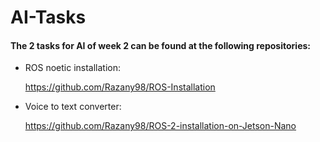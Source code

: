 # AI-Tasks 

#### The 2 tasks for AI of week 2 can be found at the following repositories: 


- ROS noetic installation: 

     https://github.com/Razany98/ROS-Installation

- Voice to text converter: 

     https://github.com/Razany98/ROS-2-installation-on-Jetson-Nano 
